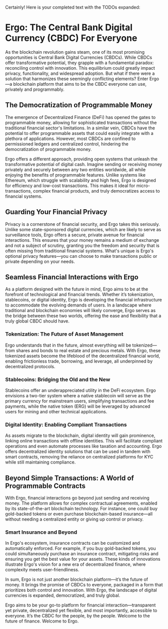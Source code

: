 Certainly! Here is your completed text with the TODOs expanded:

# Ergo: The Central Bank Digital Currency (CBDC) For Everyone

As the blockchain revolution gains steam, one of its most promising opportunities is Central Bank Digital Currencies (CBDCs). While CBDCs offer transformative potential, they grapple with a fundamental paradox: reconciling control with innovation. This equilibrium could greatly impact privacy, functionality, and widespread adoption. But what if there were a solution that harmonizes these seemingly conflicting elements? Enter Ergo—a blockchain platform that aims to be the CBDC everyone can use, privately and programmably.

## The Democratization of Programmable Money

The emergence of Decentralized Finance (DeFi) has opened the gates to programmable money, allowing for sophisticated transactions without the traditional financial sector's limitations. In a similar vein, CBDCs have the potential to offer programmable assets that could easily integrate with a plethora of applications. However, most CBDCs are confined to permissioned ledgers and centralized control, hindering the democratization of programmable money. 

Ergo offers a different approach, providing open systems that unleash the transformative potential of digital cash. Imagine sending or receiving money privately and securely between any two entities worldwide, all while enjoying the benefits of programmable features. Unlike systems like Ethereum, which struggle with scalability and high fees, Ergo is designed for efficiency and low-cost transactions. This makes it ideal for micro-transactions, complex financial products, and truly democratizes access to financial systems.

## Guarding Your Financial Privacy

Privacy is a cornerstone of financial security, and Ergo takes this seriously. Unlike some state-sponsored digital currencies, which are likely to serve as surveillance tools, Ergo offers a secure, private avenue for financial interactions. This ensures that your money remains a medium of exchange and not a subject of scrutiny, granting you the freedom and security that is often missing from traditional financial systems. What's unique is Ergo's optional privacy features—you can choose to make transactions public or private depending on your needs.

## Seamless Financial Interactions with Ergo

As a platform designed with the future in mind, Ergo aims to be at the forefront of technological and financial trends. Whether it’s tokenization, stablecoins, or digital identity, Ergo is developing the financial infrastructure to accommodate the evolving demands of users. In a landscape where traditional and blockchain economies will likely converge, Ergo serves as the bridge between these two worlds, offering the ease and flexibility that a truly global CBDC should have.

### Tokenization: The Future of Asset Management

Ergo understands that in the future, almost everything will be tokenized—from shares and bonds to real estate and precious metals. With Ergo, these tokenized assets become the lifeblood of the decentralized financial world, enabling frictionless trade, borrowing, and leverage, all underpinned by decentralized protocols.

### Stablecoins: Bridging the Old and the New

Stablecoins offer an underappreciated utility in the DeFi ecosystem. Ergo envisions a two-tier system where a native stablecoin will serve as the primary currency for mainstream users, simplifying transactions and fee payments, while the native token (ERG) will be leveraged by advanced users for mining and other technical applications.

### Digital Identity: Enabling Compliant Transactions

As assets migrate to the blockchain, digital identity will gain prominence, linking online transactions with offline identities. This will facilitate compliant operations and even automate processes like taxation and accounting. Ergo offers decentralized identity solutions that can be used in tandem with smart contracts, removing the reliance on centralized platforms for KYC while still maintaining compliance.

## Beyond Simple Transactions: A World of Programmable Contracts

With Ergo, financial interactions go beyond just sending and receiving money. The platform allows for complex contractual agreements, enabled by its state-of-the-art blockchain technology. For instance, one could buy gold-backed tokens or even purchase blockchain-based insurance—all without needing a centralized entity or giving up control or privacy.

### Smart Insurance and Beyond

In Ergo's ecosystem, insurance contracts can be customized and automatically enforced. For example, if you buy gold-backed tokens, you could simultaneously purchase an insurance contract, mitigating risks and ensuring you get the best value for your assets. These kinds of innovations illustrate Ergo's vision for a new era of decentralized finance, where complexity meets user-friendliness.

In sum, Ergo is not just another blockchain platform—it’s the future of money. It brings the promise of CBDCs to everyone, packaged in a form that prioritizes both control and innovation. With Ergo, the landscape of digital currencies is expanded, democratized, and truly global.

Ergo aims to be your go-to platform for financial interaction—transparent yet private, decentralized yet flexible, and most importantly, accessible to everyone. It’s the CBDC for the people, by the people. Welcome to the future of finance. Welcome to Ergo.